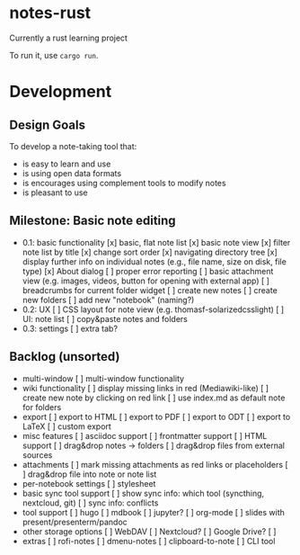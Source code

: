 # notes-rust

Currently a rust learning project

To run it, use `cargo run`.

# Development

## Design Goals

To develop a note-taking tool that:

- is easy to learn and use
- is using open data formats
- is encourages using complement tools to modify notes
- is pleasant to use

## Milestone: Basic note editing

- 0.1: basic functionality
  [x] basic, flat note list
  [x] basic note view
  [x] filter note list by title
  [x] change sort order
  [x] navigating directory tree
  [x] display further info on individual notes (e.g., file name, size on disk, file type)
  [x] About dialog
  [ ] proper error reporting
  [ ] basic attachment view (e.g. images, videos, button for opening with external app)
  [ ] breadcrumbs for current folder widget
  [ ] create new notes
  [ ] create new folders
  [ ] add new "notebook" (naming?)
- 0.2: UX
  [ ] CSS layout for note view (e.g. thomasf-solarizedcsslight)
  [ ] UI: note list
  [ ] copy&paste notes and folders
- 0.3: settings
  [ ] extra tab?

## Backlog (unsorted)

- multi-window
  [ ] multi-window functionality
- wiki functionality
  [ ] display missing links in red (Mediawiki-like)
  [ ] create new note by clicking on red link
  [ ] use index.md as default note for folders
- export
  [ ] export to HTML
  [ ] export to PDF
  [ ] export to ODT
  [ ] export to LaTeX
  [ ] custom export
- misc features
  [ ] asciidoc support
  [ ] frontmatter support
  [ ] HTML support
  [ ] drag&drop notes -> folders
  [ ] drag&drop files from external sources
- attachments
  [ ] mark missing attachments as red links or placeholders
  [ ] drag&drop file into note or note list
- per-notebook settings
  [ ] stylesheet
- basic sync tool support
  [ ] show sync info: which tool (syncthing, nextcloud, git)
  [ ] sync info: conflicts
- tool support
  [ ] hugo
  [ ] mdbook
  [ ] jupyter?
  [ ] org-mode
  [ ] slides with present/presenterm/pandoc
- other storage options
  [ ] WebDAV
  [ ] Nextcloud?
  [ ] Google Drive?
  [ ]
- extras
  [ ] rofi-notes
  [ ] dmenu-notes
  [ ] clipboard-to-note
  [ ] CLI tool
